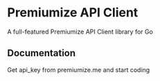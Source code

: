 # Premiumize API Client
A full-featured Premiumize API Client library for Go

## Documentation
Get api_key from premiumize.me and start coding
